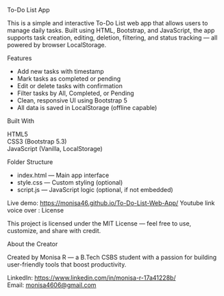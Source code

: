 To-Do List App

This is a simple and interactive To-Do List web app that allows users to manage daily tasks. Built using HTML, Bootstrap, and JavaScript, the app supports task creation, editing, deletion, filtering, and status tracking — all powered by browser LocalStorage.

Features

- Add new tasks with timestamp  
- Mark tasks as completed or pending  
- Edit or delete tasks with confirmation  
- Filter tasks by All, Completed, or Pending  
- Clean, responsive UI using Bootstrap 5  
- All data is saved in LocalStorage (offline capable)

Built With

HTML5  
CSS3 (Bootstrap 5.3)  
JavaScript (Vanilla, LocalStorage)



Folder Structure

- index.html — Main app interface  
- style.css — Custom styling (optional)  
- script.js — JavaScript logic (optional, if not embedded)


Live demo: https://monisa46.github.io/To-Do-List-Web-App/
Youtube link voice over :
License

This project is licensed under the MIT License — feel free to use, customize, and share with credit.

About the Creator

Created by Monisa R — a B.Tech CSBS student with a passion for building user-friendly tools that boost productivity.

LinkedIn: https://www.linkedin.com/in/monisa-r-17a41228b/  
Email: monisa4606@gmail.com


